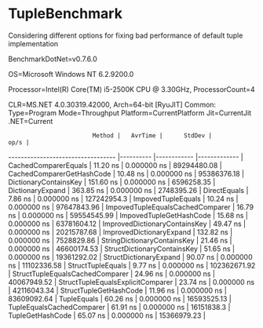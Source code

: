 # TupleBenchmark
Considering different options for fixing bad performance of default tuple implementation

BenchmarkDotNet=v0.7.6.0

OS=Microsoft Windows NT 6.2.9200.0

Processor=Intel(R) Core(TM) i5-2500K CPU @ 3.30GHz, ProcessorCount=4

CLR=MS.NET 4.0.30319.42000, Arch=64-bit  [RyuJIT] Common:  Type=Program  Mode=Throughput  Platform=CurrentPlatform  Jit=CurrentJit .NET=Current

                            Method |   AvrTime |      StdDev |         op/s |
---------------------------------- |---------- |------------ |------------- |
              CachedComparerEquals |  11.20 ns | 0.000000 ns |  89294480.08 |
         CachedComparerGetHashCode |  10.48 ns | 0.000000 ns |  95386376.18 |
             DictionaryContainsKey | 151.60 ns | 0.000000 ns |   6596258.35 |
                  DictionaryExpand | 363.85 ns | 0.000000 ns |   2748395.26 |
                      DirectEquals |   7.86 ns | 0.000000 ns |  127242954.3 |
                ImpovedTupleEquals |  10.24 ns | 0.000000 ns |  97647843.96 |
  ImpovedTupleEqualsCachedComparer |  16.79 ns | 0.000000 ns |  59554545.99 |
           ImpovedTupleGetHashCode |  15.68 ns | 0.000000 ns |  63781604.12 |
     ImprovedDictionaryContainsKey |  49.47 ns | 0.000000 ns |  20215787.68 |
          ImprovedDictionaryExpand | 132.82 ns | 0.000000 ns |   7528829.86 |
       StringDictionaryContainsKey |  21.46 ns | 0.000000 ns |  46600174.53 |
       StructDictionaryContainsKey |  51.65 ns | 0.000000 ns |  19361292.02 |
            StructDictionaryExpand |  90.07 ns | 0.000000 ns |  11102336.58 |
                 StructTupleEquals |   9.77 ns | 0.000000 ns | 102362671.92 |
   StructTupleEqualsCachedComparer |  24.96 ns | 0.000000 ns |  40067949.52 |
 StructTupleEqualsExplicitComparer |  23.74 ns | 0.000000 ns |  42116043.34 |
            StructTupleGetHashCode |  11.96 ns | 0.000000 ns |  83609092.64 |
                       TupleEquals |  60.26 ns | 0.000000 ns |  16593525.13 |
         TupleEqualsCachedComparer |  61.91 ns | 0.000000 ns |   16151838.3 |
                  TupleGetHashCode |  65.07 ns | 0.000000 ns |  15366979.23 |
